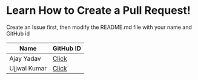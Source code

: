# Learn How to Create a Pull Request!

Create an Issue first, then modify the README.md file with your name and GitHub id

| Name         | GitHub ID                             |
| ------------ | ------------------------------------- |
| Ajay Yadav   | [Click](https://github.com/atechajay) |
| Ujjwal Kumar | [Click](https://github.com/ujjwalkur) |
